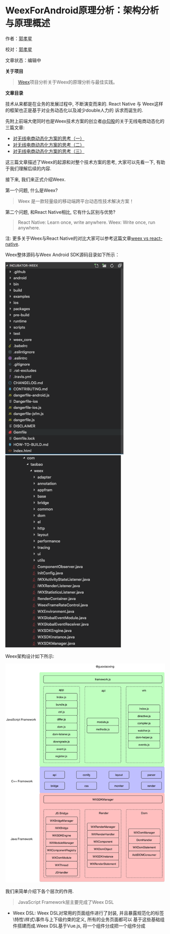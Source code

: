 # WeexForAndroid原理分析：架构分析与原理概述

作者：[郭孝星](https://github.com/guoxiaoxing)

校对：[郭孝星](https://github.com/guoxiaoxing)

文章状态：编辑中

**关于项目**

> [Weex](https://github.com/guoxiaoxing/Weex)项目分析关于Weex的原理分析与最佳实践。

**文章目录**

技术从来都是在业务的发展过程中, 不断演变而来的. React Native 与 Weex这样的框架也正是基于对业务动态化以及减少double人力的
诉求而诞生的.

先附上前端大佬同时也是Weex技术方案的创立者[@勾股](https://github.com/Jinjiang)的关于无线电商动态化的三篇文章:

- [对无线电商动态化方案的思考（一）](https://github.com/amfe/article/issues/13)
- [对无线电商动态化方案的思考（二）](https://github.com/amfe/article/issues/14)
- [对无线电商动态化方案的思考（三）](https://github.com/amfe/article/issues/15)

这三篇文章描述了Weex的起源和对整个技术方案的思考, 大家可以先看一下, 有助于我们理解后续的内容.

接下来, 我们来正式介绍Weex.

第一个问题, 什么是Weex?

> Weex 是一款轻量级的移动端跨平台动态性技术解决方案！

第二个问题, 和React Native相比, 它有什么区别与优势?

> React Native: Learn once, write anywhere.  Weex: Write once, run anywhere.

注: 更多关于Weex与React Native的对比大家可以参考这篇文章[weex vs react-native](https://yq.aliyun.com/articles/57996).

Weex整体源码与Weex Android SDK源码目录如下所示：

<p>
<img src="https://github.com/guoxiaoxing/Weex/raw/master/art/principle/weex_source_code.png" height="600">
<img src="https://github.com/guoxiaoxing/Weex/raw/master/art/principle/weex_android_source_code.png" height="600">
<p/>

Weex架构设计如下所示:

<img src="https://github.com/guoxiaoxing/Weex/raw/master/art/principle/weex_structure.png" width="500">

我们来简单介绍下各个层次的作用.

> JavaScript Framework层主要完成了Weex DSL

- Weex DSL: Weex DSL对常用的页面组件进行了封装, 并且暴露规范化的标签\特性\样式\事件与上下级约束的定义, 所有的业务页面都可以
基于这些基础组件搭建而成.Weex DSL基于Vue.js, 将一个组件分成把一个组件分成 <template>、<style>、<script> 三部分，分别表达
一个组件的界面结构、界面样式、数据&逻辑.
- JS Framework: JS Framework事实上就是一个js文件main.js, 它负责JS与Native之间的交互, 数据绑定与事件逻辑处理等工作.

> C++ Framework层主要就是JavaScriptCore/V8的so库, 用来解析执行JS, 以及连接Java与JavaScript.

> Java Framework层主要封装了双向通信, Native View渲染, Dom Tree生成与修改等功能.

- JS Bridge: JS Bridge用来与JS Engine(V8)进行双向通信, 运行在JS Bridge线程中. Weex初始化, Component, Module, DomBject
的的注册于调用, JS Bridge线程的管理最终会交由WXBridgeManager来完成.
- Render: Render主要负责渲染Native View, 运行在UI线程中, 由WxRenderManager统一管理, 具体操作由WxRenderStatement来完成.
- Dom: Dom主要用来操作Dom结构, 生成对应的Dom Tree. 运行在Dom线程中, 由WXDomManager统一管理.

聊完了Weex的架构设计, 我们再简单来看一下它的运行原理, 让大家有个整体的印象. Weex运行原理如下所示：

<img src="https://github.com/guoxiaoxing/Weex/raw/master/art/principle/weex_principle.png" width="500">

1. Weex会将JavaScript代码生成一个Weex的JS Bundle。
2. 开发者可以将生成的 JS bundle 部署至云端，然后通过网络请求或预下发的方式加载至用户的移动应用客户端。
3. 在移动应用客户端里，Weex SDK 会准备好一个 JavaScript 执行环境，并且在用户打开一个 Weex 页面时在这个执行环境中执行
   相应的 JS bundle，并将执行过程中产生的各种命令发送到 native 端进行界面渲染、数据存储、网络通信、调用设备功能及用户交互响应等功能；同时，如果
   用户希望使用浏览器访问这个界面，那么他可以在浏览器里打开一个相同的 web 页面，这个页面和移动应用使用相同的页面源代码，但被编译成适合Web展示的JS 
   Bundle，通过浏览器里的 JavaScript 引擎及 Weex SDK 运行起来的。
   
注：JavaScript执行环境指的是JavaScriptCore。

## 附录

相关资源

官方网站

- [官方网站](https://weex.apache.org/cn/)
- [讨论组](https://github.com/weexteam/article/issues)

集成指南

- [Android&iOS集成指南](https://weex.incubator.apache.org/cn/guide/integrate-to-your-app.html)
- [H5集成指南](https://github.com/weexteam/article/issues/10)

为了方便没有前端基础的客户端工程师如何想开始学习Weex, 这边也给大家列了一份Weex技术图谱.

<img src="https://github.com/guoxiaoxing/Weex/raw/master/art/principle/weex_system.png">